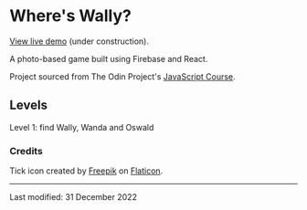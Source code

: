 # Where's Wally?

[View live demo](https://where-s-wally-32c9e.web.app/) (under construction).

A photo-based game built using Firebase and React.

Project sourced from The Odin Project's [JavaScript Course](https://www.theodinproject.com/lessons/node-path-javascript-where-s-waldo-a-photo-tagging-app).

## Levels

Level 1: find Wally, Wanda and Oswald

### Credits

Tick icon created by [Freepik](https://www.flaticon.com/free-icons/tick) on [Flaticon](https://www.flaticon.com/).

---

Last modified: 31 December 2022
